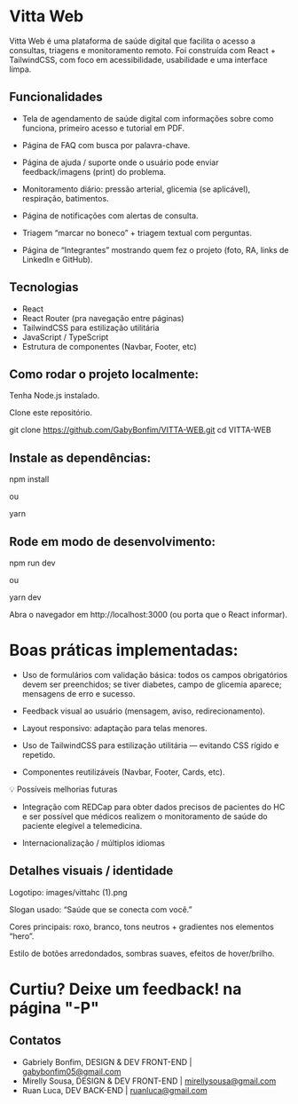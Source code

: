 # Vitta Web

Vitta Web é uma plataforma de saúde digital que facilita o acesso a consultas, triagens e monitoramento remoto. Foi construída com React + TailwindCSS, com foco em acessibilidade, usabilidade e uma interface limpa.

## Funcionalidades

- Tela de agendamento de saúde digital com informações sobre como funciona, primeiro acesso e tutorial em PDF.

- Página de FAQ com busca por palavra-chave.

- Página de ajuda / suporte onde o usuário pode enviar feedback/imagens (print) do problema.

- Monitoramento diário: pressão arterial, glicemia (se aplicável), respiração, batimentos.

- Página de notificações com alertas de consulta.

- Triagem “marcar no boneco” + triagem textual com perguntas.

- Página de “Integrantes” mostrando quem fez o projeto (foto, RA, links de LinkedIn e GitHub).

## Tecnologias

 - React
 - React Router (pra navegação entre páginas)
 - TailwindCSS para estilização utilitária
 - JavaScript / TypeScript
 - Estrutura de componentes (Navbar, Footer, etc)

## Como rodar o projeto localmente:

Tenha Node.js instalado.

Clone este repositório.

git clone <https://github.com/GabyBonfim/VITTA-WEB.git>
cd VITTA-WEB


## Instale as dependências:

npm install

ou

yarn


## Rode em modo de desenvolvimento:

npm run dev

ou

yarn dev


Abra o navegador em http://localhost:3000 (ou porta que o React informar).

# Boas práticas implementadas: 

- Uso de formulários com validação básica: todos os campos obrigatórios devem ser preenchidos; se tiver diabetes, campo de glicemia aparece; mensagens de erro e sucesso.

- Feedback visual ao usuário (mensagem, aviso, redirecionamento).

- Layout responsivo: adaptação para telas menores.

- Uso de TailwindCSS para estilização utilitária — evitando CSS rígido e repetido.

- Componentes reutilizáveis (Navbar, Footer, Cards, etc).

💡 Possíveis melhorias futuras

- Integração com REDCap para obter dados precisos de pacientes do HC e ser possível que médicos realizem o monitoramento de saúde do paciente elegível a telemedicina.

- Internacionalização / múltiplos idiomas

## Detalhes visuais / identidade

Logotipo: images/vittahc (1).png

Slogan usado: “Saúde que se conecta com você.”

Cores principais: roxo, branco, tons neutros + gradientes nos elementos “hero”.

Estilo de botões arredondados, sombras suaves, efeitos de hover/brilho.

# Curtiu? Deixe um feedback! na página "-P"

## Contatos

- Gabriely Bonfim, DESIGN & DEV FRONT-END | gabybonfim05@gmail.com
- Mirelly Sousa, DESIGN & DEV FRONT-END | mirellysousa@gmail.com
- Ruan Luca, DEV BACK-END | ruanluca@gmail.com

